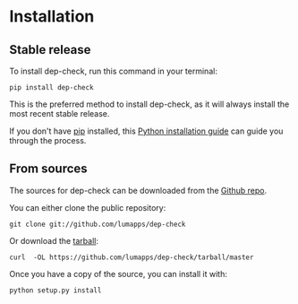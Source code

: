 # Installation

## Stable release

To install dep-check, run this command in your terminal:

    pip install dep-check

This is the preferred method to install dep-check, as it will always
install the most recent stable release.

If you don't have [pip](https://pip.pypa.io) installed, this [Python installation guide](http://docs.python-guide.org/en/latest/starting/installation/) can guide you through the process.

## From sources

The sources for dep-check can be downloaded from the [Github repo](https://github.com/lumapps/dep-check).

You can either clone the public repository:

    git clone git://github.com/lumapps/dep-check

Or download the [tarball](https://github.com/lumapps/dep-check/tarball/master):

    curl  -OL https://github.com/lumapps/dep-check/tarball/master

Once you have a copy of the source, you can install it with:

    python setup.py install
